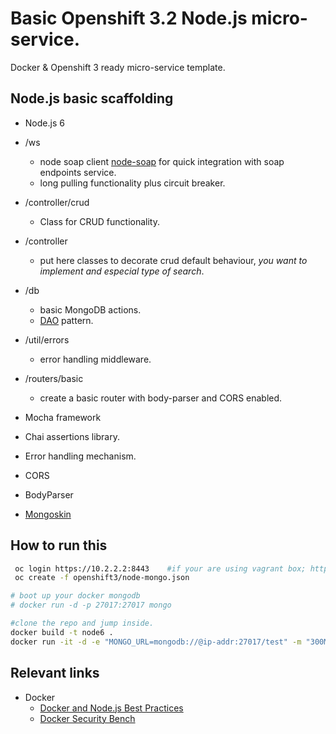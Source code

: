 # Basic Openshift 3.2 Node.js micro-service.

Docker & Openshift 3 ready micro-service template.

## Node.js basic scaffolding

- Node.js 6

- /ws
  - node soap client [node-soap](https://github.com/vpulim/node-soap) for quick integration with soap endpoints service.
  - long pulling functionality plus circuit breaker.

- /controller/crud
  - Class for CRUD functionality.

- /controller
  - put here classes to decorate crud default behaviour, *you want to implement and especial type of search*.

- /db
  - basic MongoDB actions.
  - [DAO](https://en.wikipedia.org/wiki/Data_access_object) pattern.

- /util/errors
  - error handling middleware.

- /routers/basic
  - create a basic router with body-parser and CORS enabled.


- Mocha framework
- Chai assertions library.
- Error handling mechanism.
- CORS
- BodyParser
- [Mongoskin](https://github.com/kissjs/node-mongoskin)



## How to run this

```sh
 oc login https://10.2.2.2:8443    #if your are using vagrant box; https://ip-addr:8443 otherwise.   
 oc create -f openshift3/node-mongo.json
```

```sh
# boot up your docker mongodb
# docker run -d -p 27017:27017 mongo

#clone the repo and jump inside.
docker build -t node6 .
docker run -it -d -e "MONGO_URL=mongodb://@ip-addr:27017/test" -m "300M" --memory-swap "1G" -p 8089:8080 -v $(echo $PWD):/usr/src/app --name micro_service node6 node application
```


## Relevant links

- Docker
  - [Docker and Node.js Best Practices](https://github.com/nodejs/docker-node/blob/master/docs/BestPractices.md)
  - [Docker Security Bench](https://github.com/docker/docker-bench-security)
